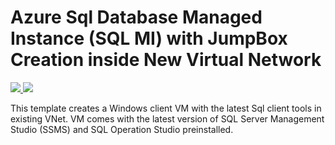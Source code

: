 # Azure Sql Database Managed Instance (SQL MI) with JumpBox Creation inside New Virtual Network
<a href="https://portal.azure.com/#create/Microsoft.Template/uri/https%3A%2F%2Fraw.githubusercontent.com%2Fjovanpop-msft%2Fazure-quickstart-templates%2Fsql-win-vm-w-tools%2F201-vm-win-vnet-sql-tools%2Fazuredeploy.json" target="_blank">
    <img src="http://azuredeploy.net/deploybutton.png"/>
</a>
<a href="http://armviz.io/#/?load=https%3A%2F%2Fraw.githubusercontent.com%2Fmaster%2Fazure-quickstart-templates%2Fmaster%2F201-vm-win-vnet-sql-tools%2Fazuredeploy.json" target="_blank">
    <img src="http://armviz.io/visualizebutton.png"/>
</a>

This template creates a Windows client VM with the latest Sql client tools in existing VNet. VM comes with the latest version of SQL Server Management Studio (SSMS) and SQL Operation Studio preinstalled.

